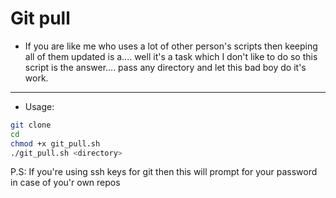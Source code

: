 # Git pull
- If you are like me who uses a lot of other person's scripts then keeping all of them updated is a.... well it's a task which I don't like to do so this script is the answer.... pass any directory and let this bad boy do it's work.

---

- Usage:
```bash
git clone 
cd 
chmod +x git_pull.sh
./git_pull.sh <directory>
```

P.S: If you're using ssh keys for git then this will prompt for your password in case of you'r own repos